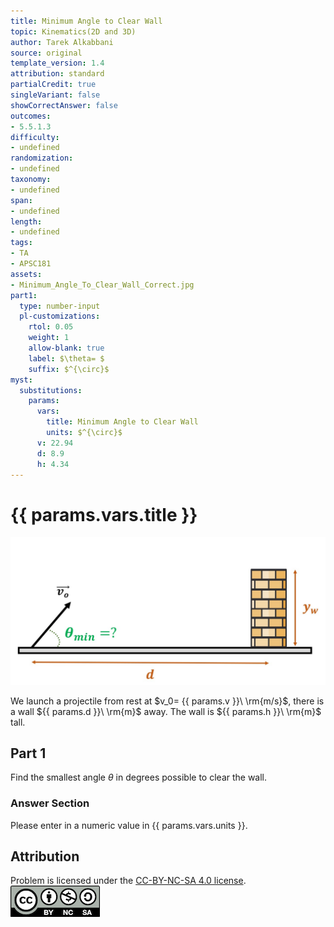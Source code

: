 ```yaml
---
title: Minimum Angle to Clear Wall
topic: Kinematics(2D and 3D)
author: Tarek Alkabbani
source: original
template_version: 1.4
attribution: standard
partialCredit: true
singleVariant: false
showCorrectAnswer: false
outcomes:
- 5.5.1.3
difficulty:
- undefined
randomization:
- undefined
taxonomy:
- undefined
span:
- undefined
length:
- undefined
tags:
- TA
- APSC181
assets:
- Minimum_Angle_To_Clear_Wall_Correct.jpg
part1:
  type: number-input
  pl-customizations:
    rtol: 0.05
    weight: 1
    allow-blank: true
    label: $\theta= $
    suffix: $^{\circ}$
myst:
  substitutions:
    params:
      vars:
        title: Minimum Angle to Clear Wall
        units: $^{\circ}$
      v: 22.94
      d: 8.9
      h: 4.34
---
```

# {{ params.vars.title }}
<img src = "Minimum_Angle_To_Clear_Wall_Correct.jpg"  width=700>

We launch a projectile from rest at $v_0=  {{ params.v }}\ \rm{m/s}$, there is a wall ${{ params.d }}\ \rm{m}$ away. The wall is ${{ params.h }}\ \rm{m}$ tall.

## Part 1

Find the smallest angle $\theta$ in degrees possible to clear the wall.

### Answer Section

Please enter in a numeric value in {{ params.vars.units }}.

## Attribution

Problem is licensed under the [CC-BY-NC-SA 4.0 license](https://creativecommons.org/licenses/by-nc-sa/4.0/).<br> ![The Creative Commons 4.0 license requiring attribution-BY, non-commercial-NC, and share-alike-SA license.](https://raw.githubusercontent.com/firasm/bits/master/by-nc-sa.png)
